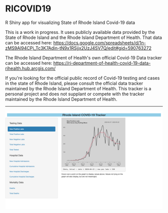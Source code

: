 # RICOVID19
R Shiny app for visualizing State of Rhode Island Covid-19 data

This is a work in progress. It uses publicly available data provided by the State of Rhode Island and the
Rhode Island Department of Health. That data can be accessed here:
https://docs.google.com/spreadsheets/d/1n-zMS9Al94CPj_Tc3K7Adin-tN9x1RSjjx2UzJ4SV7Q/edit#gid=590763272

The Rhode Island Department of Health's own official Covid-19 Data tracker can be accessed here:
https://ri-department-of-health-covid-19-data-rihealth.hub.arcgis.com/

If you're looking for the official public record of Covid-19 testing and cases in the state of Rhode Island,
please consult the official data tracker maintained by the Rhode Island Department of Health. This tracker is a personal
project and does not supplant or compete with the tracker maintained by the Rhode Island Department of Health.
***
![Sample Visualization 1](covid.png "Sample Visualization")
